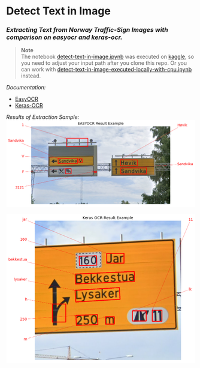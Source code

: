 # Detect Text in Image

### *Extracting Text from Norway Traffic-Sign Images with comparison on easyocr and keras-ocr.*

> **Note** <br>
> The notebook [detect-text-in-image.ipynb](detect-text-in-image.ipynb) was executed on [kaggle](https://www.kaggle.com/code/marwanmusa/detect-text-in-traffic-sign-image), so you need to adjust your input path after you clone this repo.
> Or you can work with [detect-text-in-image-executed-locally-with-cpu.ipynb](detect-text-in-image-executed-locally-with-cpu.ipynb) instead.

*Documentation:*
- [EasyOCR](https://www.jaided.ai/easyocr/documentation/)
- [Keras-OCR](https://keras-ocr.readthedocs.io/en/latest/)


*Results of Extraction Sample:*
<img title="easyocr result example" alt="Alt text" src="./results_example/easy_res.png">
<br>
<br>
<img title="keras-ocr result example" alt="Alt text" src="./results_example/keras_res.png">
